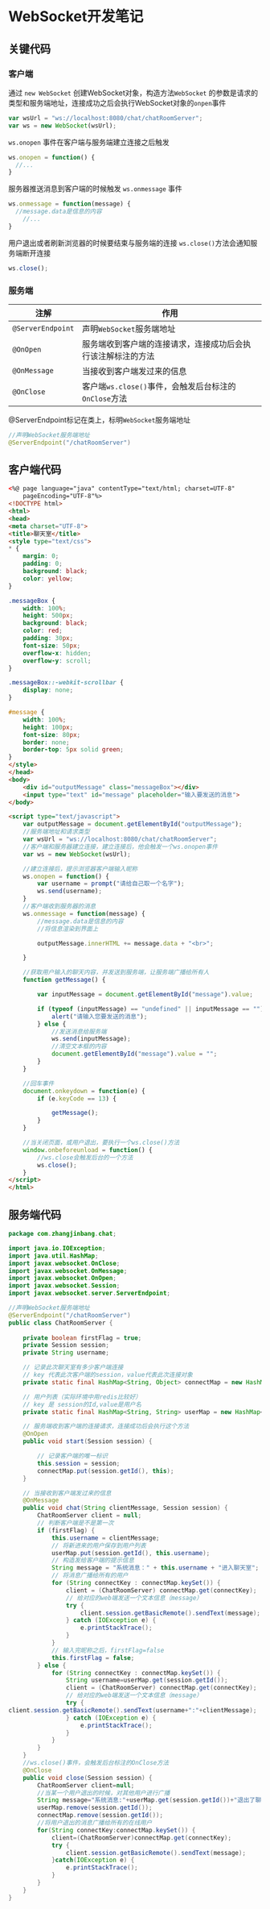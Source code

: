 # WebSocket开发笔记

## 关键代码

### 客户端
通过 `new WebSocket` 创建WebSocket对象，构造方法`WebSocket` 的参数是请求的类型和服务端地址，连接成功之后会执行WebSocket对象的`onpen`事件

```JavaScript
var wsUrl = "ws://localhost:8080/chat/chatRoomServer";
var ws = new WebSocket(wsUrl);
```
`ws.onopen` 事件在客户端与服务端建立连接之后触发
```javascript
ws.onopen = function() {
  //...
}
```

服务器推送消息到客户端的时候触发 `ws.onmessage` 事件
```javascript
ws.onmessage = function(message) {
  //message.data是信息的内容
 	//...
}
```

用户退出或者刷新浏览器的时候要结束与服务端的连接 `ws.close()`方法会通知服务端断开连接

```JavaScript
ws.close();
```

### 服务端

| 注解              | 作用                                                         |
| ----------------- | ------------------------------------------------------------ |
| `@ServerEndpoint` | 声明`WebSocket`服务端地址                                    |
| `@OnOpen`         | 服务端收到客户端的连接请求，连接成功后会执行该注解标注的方法 |
| `@OnMessage`      | 当接收到客户端发过来的信息                                   |
| `@OnClose`        | 客户端`ws.close()`事件，会触发后台标注的`OnClose`方法        |



@ServerEndpoint标记在类上，标明`WebSocket`服务端地址

```java
//声明WebSocket服务端地址
@ServerEndpoint("/chatRoomServer")
```



## 客户端代码

```html
<%@ page language="java" contentType="text/html; charset=UTF-8"
	pageEncoding="UTF-8"%>
<!DOCTYPE html>
<html>
<head>
<meta charset="UTF-8">
<title>聊天室</title>
<style type="text/css">
* {
	margin: 0;
	padding: 0;
	background: black;
	color: yellow;
}

.messageBox {
	width: 100%;
	height: 500px;
	background: black;
	color: red;
	padding: 30px;
	font-size: 50px;
	overflow-x: hidden;
	overflow-y: scroll;
}

.messageBox::-webkit-scrollbar {
	display: none;
}

#message {
	width: 100%;
	height: 100px;
	font-size: 80px;
	border: none;
	border-top: 5px solid green;
}
</style>
</head>
<body>
	<div id="outputMessage" class="messageBox"></div>
	<input type="text" id="message" placeholder="输入要发送的消息">
</body>

<script type="text/javascript">
	var outputMessage = document.getElementById("outputMessage");
	//服务端地址和请求类型
	var wsUrl = "ws://localhost:8080/chat/chatRoomServer";
	//客户端和服务器建立连接，建立连接后，他会触发一个ws.onopen事件
	var ws = new WebSocket(wsUrl);

	//建立连接后，提示浏览器客户端输入昵称
	ws.onopen = function() {
		var username = prompt("请给自己取一个名字");
		ws.send(username);
	}
	//客户端收到服务器的消息
	ws.onmessage = function(message) {
		//message.data是信息的内容
		//将信息渲染到界面上

		outputMessage.innerHTML += message.data + "<br>";

	}

	//获取用户输入的聊天内容，并发送到服务端，让服务端广播给所有人
	function getMessage() {

		var inputMessage = document.getElementById("message").value;

		if (typeof (inputMessage) == "undefined" || inputMessage == "") {
			alert("请输入您要发送的消息");
		} else {
			//发送消息给服务端
			ws.send(inputMessage);
			//清空文本框的内容
			document.getElementById("message").value = "";
		}
	}

	//回车事件
	document.onkeydown = function(e) {
		if (e.keyCode == 13) {

			getMessage();
		}
	}

	//当关闭页面，或用户退出，要执行一个ws.close()方法
	window.onbeforeunload = function() {
		//ws.close会触发后台的一个方法
		ws.close();
	}
</script>
</html>

```



## 服务端代码

```java
package com.zhangjinbang.chat;

import java.io.IOException;
import java.util.HashMap;
import javax.websocket.OnClose;
import javax.websocket.OnMessage;
import javax.websocket.OnOpen;
import javax.websocket.Session;
import javax.websocket.server.ServerEndpoint;

//声明WebSocket服务端地址
@ServerEndpoint("/chatRoomServer")
public class ChatRoomServer {
	
	private boolean firstFlag = true;
	private Session session;
	private String username;

	// 记录此次聊天室有多少客户端连接
	// key 代表此次客户端的session，value代表此次连接对象
	private static final HashMap<String, Object> connectMap = new HashMap<String, Object>();

	// 用户列表（实际环境中用redis比较好）
	// key 是 session的Id,value是用户名
	private static final HashMap<String, String> userMap = new HashMap<String, String>();

	// 服务端收到客户端的连接请求，连接成功后会执行这个方法
	@OnOpen
	public void start(Session session) {

		// 记录客户端的唯一标识
		this.session = session;
		connectMap.put(session.getId(), this);
	}

	// 当接收到客户端发过来的信息
	@OnMessage
	public void chat(String clientMessage, Session session) {
		ChatRoomServer client = null;
		// 判断客户端是不是第一次
		if (firstFlag) {
			this.username = clientMessage;
			// 将新进来的用户保存到用户列表
			userMap.put(session.getId(), this.username);
			// 构造发给客户端的提示信息
			String message = "系统消息：" + this.username + "进入聊天室";
			// 将消息广播给所有的用户
			for (String connectKey : connectMap.keySet()) {
				client = (ChatRoomServer) connectMap.get(connectKey);
				// 给对应的web端发送一个文本信息（message）
				try {
					client.session.getBasicRemote().sendText(message);
				} catch (IOException e) {
					e.printStackTrace();
				}
			}
			// 输入完昵称之后，firstFlag=false
			this.firstFlag = false;
		} else {
			for (String connectKey : connectMap.keySet()) {
				String username=userMap.get(session.getId());
				client = (ChatRoomServer) connectMap.get(connectKey);
				// 给对应的web端发送一个文本信息（message）
				try {
client.session.getBasicRemote().sendText(username+":"+clientMessage);
				} catch (IOException e) {
					e.printStackTrace();
				}
			}
		}
	}
	//ws.close()事件，会触发后台标注的OnClose方法
	@OnClose
	public void close(Session session) {
		ChatRoomServer client=null;
		//当某一个用户退出的时候，对其他用户进行广播
		String message="系统消息:"+userMap.get(session.getId())+"退出了聊天室";
		userMap.remove(session.getId());
		connectMap.remove(session.getId());
		//将用户退出的消息广播给所有的在线用户
		for(String connectKey:connectMap.keySet()) {
			client=(ChatRoomServer)connectMap.get(connectKey);
			try {
				client.session.getBasicRemote().sendText(message);
			}catch(IOException e) {
				e.printStackTrace();
			}
		}
	}
}

```











